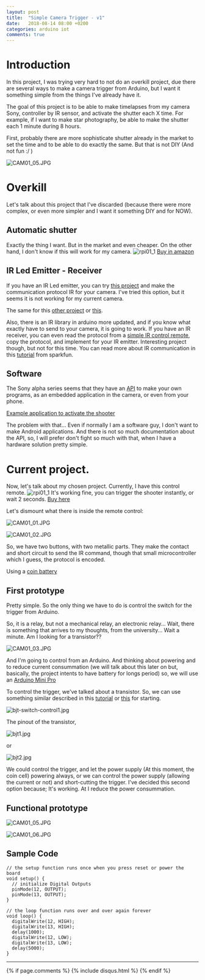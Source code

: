 ```yaml
---
layout: post
title:  "Simple Camera Trigger - v1"
date:   2018-08-14 08:00 +0200
categories: arduino iot
comments: true
---
```


# Introduction
In this project, I was trying very hard to not do an overkill project, due there are several ways to make a camera trigger from Arduino, but I want it something simple from the things I've already have it.

The goal of this project is to be able to make timelapses from my camera Sony, controller by IR sensor, and activate the shutter each X time. For example, if I want to make star photography, be able to make the shutter each 1 minute during 8 hours.

First, probably there are more sophisticate shutter already in the market to set the time and to be able to do exactly the same. But that is not DIY (And not fun :/ )

![CAM01_05.JPG](/assets/cam01/CAM01_05.JPG)

# Overkill
Let's talk about this project that I've discarded (because there were more complex, or even more simpler and I want it something DIY and for NOW).

## Automatic shutter
Exactly the thing I want. But in the market and even cheaper.
On the other hand, I don't know if this will work for my camera.
![rpi01_1](/assets/cam01/amazon1.jpg)
[Buy in amazon](https://www.amazon.fr/S2-D%C3%A9clencheur-T%C3%A9l%C3%A9commande-obturateur-RX100II/dp/B06ZYKWL8M/ref=sr_1_3?ie=UTF8&qid=1534395448&sr=8-3&keywords=telecommande+sony+camera)

## IR Led Emitter - Receiver
If you have an IR Led emitter, you can try [this project](https://www.instructables.com/id/Simple-Arduino-Camera-Trigger/) and make the communication protocol IR for your camera. I've tried this option, but it seems it is not working for my current camera.

The same for this [other project](http://www.righto.com/2009/08/multi-protocol-infrared-remote-library.html) or [this](https://www.instructables.com/id/Arduino-Based-IR-Translator-SONY/).

Also, there is an IR library in arduino more updated, and if you know what exactly have to send to your camera, it is going to work. If you have an IR receiver, you can even read the protocol from a [simple IR control remote](https://www.amazon.fr/IR-Telecommande-TOOGOO-Cameras-Compact/dp/B01G37SVXG/ref=sr_1_2?ie=UTF8&qid=1534395448&sr=8-2&keywords=telecommande+sony+camera), copy the protocol, and implement for your IR emitter.
Interesting project though, but not for this time.
You can read more about IR communication in this [tutorial](https://learn.sparkfun.com/tutorials/ir-communication) from sparkfun.

## Software
The Sony alpha series seems that they have an [API](https://developer.sony.com/file/download/sony-camera-remote-api-beta-sdk/) to make your own programs, as an embedded application in the camera, or even from your phone.

[Example application to activate the shooter](https://www.playmemoriescameraapps.com/portal/usbdetail.php?eid=IS9104-NPIA09014_00-C10005)

The problem with that... Even if normally I am a software guy, I don't want to make Android applications. And there is not so much documentation about the API, so, I will prefer don't fight so much with that, when I have a hardware solution pretty simple.

# Current project.
Now, let's talk about my chosen project.
Currently, I have this control remote.
![rpi01_1](/assets/cam01/amazon2.jpg)
It's working fine, you can trigger the shooter instantly, or wait 2 seconds.
[Buy here](https://www.amazon.fr/IR-Telecommande-TOOGOO-Cameras-Compact/dp/B01G37SVXG/ref=sr_1_2?ie=UTF8&qid=1534395448&sr=8-2&keywords=telecommande+sony+camera)

Let's dismount what there is inside the remote control:

![CAM01_01.JPG](/assets/cam01/CAM01_01.JPG)

![CAM01_02.JPG](/assets/cam01/CAM01_02.JPG)

So, we have two buttons, with two metallic parts. They make the contact and short circuit to send the IR command, though that small microcontroller which I guess, the protocol is encoded.

Using a [coin battery](http://data.energizer.com/pdfs/cr2025.pdf)

## First prototype

Pretty simple. So the only thing we have to do is control the switch for the trigger from Arduino.

So, it is a relay, but not a mechanical relay, an electronic relay... Wait, there is something that arrives to my thoughts, from the university... Wait a minute. Am I looking for a transistor??

![CAM01_03.JPG](/assets/cam01/CAM01_03.JPG)

And I'm going to control from an Arduino. And thinking about powering and to reduce current consummation (we will talk about this later on but, basically, the project intents to have battery for longs period) so, we will use an [Arduino Mini Pro](https://learn.sparkfun.com/tutorials/using-the-arduino-pro-mini-33v)

To control the trigger, we've talked about a transistor. So, we can use something similar described in this [tutorial](https://hackaday.com/2017/09/07/switching-from-relays-to-bipolar-junction-transistors/) or [this](https://www.hackster.io/Arduino_Scuola/how-to-use-bjts-9461d6) for starting.

![bjt-switch-control1.jpg](/assets/cam01/bjt-switch-control1.jpg)

The pinout of the transistor,

![bjt1.jpg](/assets/cam01/bjt1.jpg)

or

![bjt2.jpg](/assets/cam01/bjt2.jpg)

We could control the trigger, and let the power supply (At this moment, the coin cell) powering always, or we can control the power supply (allowing the current or not) and short-cutting the trigger. I've decided this second option because; It's working. At I reduce the power consummation.

## Functional prototype

![CAM01_05.JPG](/assets/cam01/CAM01_05.JPG)

![CAM01_06.JPG](/assets/cam01/CAM01_06.JPG)

## Sample Code

    // the setup function runs once when you press reset or power the board
    void setup() {
      // initialize Digital Outputs
      pinMode(12, OUTPUT);
      pinMode(13, OUTPUT);
    }

    // the loop function runs over and over again forever
    void loop() {
      digitalWrite(12, HIGH);
      digitalWrite(13, HIGH);
      delay(1000);
      digitalWrite(12, LOW);
      digitalWrite(13, LOW);
      delay(5000);
    }

***

{% if page.comments %}
{% include disqus.html %}
{% endif %}
